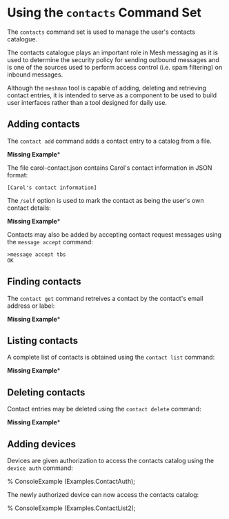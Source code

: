 
# Using the `contacts` Command Set

The `contacts` command set is used to manage the user's contacts catalogue.

The contacts catalogue plays an important role in Mesh messaging as it is used to 
determine the security policy for sending outbound messages and is one of the
sources used to perform access control (i.e. spam filtering) on inbound messages.

Although the `meshman` tool is capable of adding, deleting and retrieving
contact entries, it is intended to serve as a component to be used to build user
interfaces rather than a tool designed for daily use.

## Adding contacts

The `contact add` command adds a contact entry to a catalog from
a file. 

**Missing Example***

The file carol-contact.json contains Carol's contact information in
JSON format:

~~~~
[Carol's contact information]
~~~~

The `/self` option is used to mark the contact as being the user's own contact
details:

**Missing Example***

Contacts may also be added by accepting contact request messages using the 
`message accept` command:


````
>message accept tbs
OK
````

## Finding contacts

The `contact get` command retreives a contact by the contact's 
email address or label:

**Missing Example***

## Listing contacts

A complete list of contacts is obtained using the  `contact list` command:

**Missing Example***

## Deleting contacts

Contact entries may be deleted using the  `contact delete` command:

**Missing Example***



## Adding devices

Devices are given authorization to access the contacts catalog using the 
 `device auth` command:

 %  ConsoleExample (Examples.ContactAuth);

 The newly authorized device can now access the contacts catalog:

 %  ConsoleExample (Examples.ContactList2);

